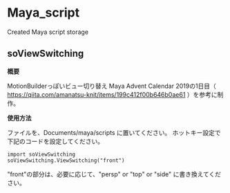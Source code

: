 # Maya_script
Created Maya script storage

## soViewSwitching

**概要**

MotionBuilderっぽいビュー切り替え
Maya Advent Calendar 2019の1日目（ https://qiita.com/amanatsu-knit/items/199c412f00b646b0ae61 ）を参考に制作。

**使用方法**

ファイルを、Documents/maya/scripts に置いてください。
ホットキー設定で下記のコードを設定してください。

```
import soViewSwitching
soViewSwitching.ViewSwitching("front") 
```

"front"の部分は、必要に応じて、"persp" or "top" or "side" に書き換えてください。
